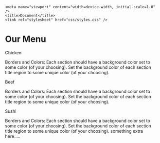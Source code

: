 <!DOCTYPE html>
<html lang="en">
  <head>
    <meta charset="UTF-8" />
  
    <meta name="viewport" content="width=device-width, initial-scale=1.0" />
    <title>Document</title>
    <link rel="stylesheet" href="css/styles.css" />
  </head>
  <body>
    <h1>Our Menu</h1>
    <div class="row">
      <div class="col-lg-4 col-md-6 col-sm-12">
        <div class="menucontainer">
          <p class="menuname" id="p1">Chicken</p>
          <p class="menudescription">
            Borders and Colors: Each section should have a background color set
            to some color (of your choosing). Set the background color of each
            section title region to some unique color (of your choosing).
          </p>
        </div>
      </div>
      <div class="col-lg-4 col-md-6 col-sm-12">
        <div class="menucontainer">
          <p class="menuname" id="p2">Beef</p>
          <p class="menudescription">
            Borders and Colors: Each section should have a background color set
            to some color (of your choosing). Set the background color of each
            section title region to some unique color (of your choosing).
          </p>
        </div>
      </div>
      <div class="col-lg-4 col-md-12 col-sm-12">
        <div class="menucontainer">
          <p class="menuname" id="p3">Sushi</p>
          <p class="menudescription">
            Borders and Colors: Each section should have a background color set
            to some color (of your choosing). Set the background color of each
            section title region to some unique color (of your choosing). something extra here.....
          </p>
        </div>
      </div>
    </div>
  </body>
</html>

